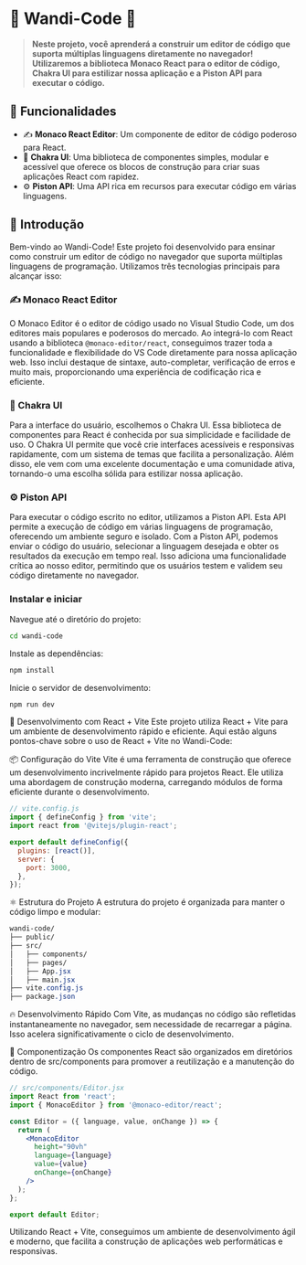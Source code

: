 # 🌟 Wandi-Code 🌟

> **Neste projeto, você aprenderá a construir um editor de código que suporta múltiplas linguagens diretamente no navegador! Utilizaremos a biblioteca Monaco React para o editor de código, Chakra UI para estilizar nossa aplicação e a Piston API para executar o código.**

## 🚀 Funcionalidades

- ✍️ **Monaco React Editor**: Um componente de editor de código poderoso para React.
- 🎨 **Chakra UI**: Uma biblioteca de componentes simples, modular e acessível que oferece os blocos de construção para criar suas aplicações React com rapidez.
- ⚙️ **Piston API**: Uma API rica em recursos para executar código em várias linguagens.

## 📖 Introdução

Bem-vindo ao Wandi-Code! Este projeto foi desenvolvido para ensinar como construir um editor de código no navegador que suporta múltiplas linguagens de programação. Utilizamos três tecnologias principais para alcançar isso:

### ✍️ Monaco React Editor

O Monaco Editor é o editor de código usado no Visual Studio Code, um dos editores mais populares e poderosos do mercado. Ao integrá-lo com React usando a biblioteca `@monaco-editor/react`, conseguimos trazer toda a funcionalidade e flexibilidade do VS Code diretamente para nossa aplicação web. Isso inclui destaque de sintaxe, auto-completar, verificação de erros e muito mais, proporcionando uma experiência de codificação rica e eficiente.

### 🎨 Chakra UI

Para a interface do usuário, escolhemos o Chakra UI. Essa biblioteca de componentes para React é conhecida por sua simplicidade e facilidade de uso. O Chakra UI permite que você crie interfaces acessíveis e responsivas rapidamente, com um sistema de temas que facilita a personalização. Além disso, ele vem com uma excelente documentação e uma comunidade ativa, tornando-o uma escolha sólida para estilizar nossa aplicação.

### ⚙️ Piston API

Para executar o código escrito no editor, utilizamos a Piston API. Esta API permite a execução de código em várias linguagens de programação, oferecendo um ambiente seguro e isolado. Com a Piston API, podemos enviar o código do usuário, selecionar a linguagem desejada e obter os resultados da execução em tempo real. Isso adiciona uma funcionalidade crítica ao nosso editor, permitindo que os usuários testem e validem seu código diretamente no navegador.

### Instalar e iniciar

Navegue até o diretório do projeto:

```sh
cd wandi-code
```

Instale as dependências:

```sh
npm install
```

Inicie o servidor de desenvolvimento:

```sh
npm run dev
```

🚧 Desenvolvimento com React + Vite
Este projeto utiliza React + Vite para um ambiente de desenvolvimento rápido e eficiente. Aqui estão alguns pontos-chave sobre o uso de React + Vite no Wandi-Code:

📦 Configuração do Vite
Vite é uma ferramenta de construção que oferece um desenvolvimento incrivelmente rápido para projetos React. Ele utiliza uma abordagem de construção moderna, carregando módulos de forma eficiente durante o desenvolvimento.

```js
// vite.config.js
import { defineConfig } from 'vite';
import react from '@vitejs/plugin-react';

export default defineConfig({
  plugins: [react()],
  server: {
    port: 3000,
  },
});
```

⚛️ Estrutura do Projeto
A estrutura do projeto é organizada para manter o código limpo e modular:

```css
wandi-code/
├── public/
├── src/
│   ├── components/
│   ├── pages/
│   ├── App.jsx
│   ├── main.jsx
├── vite.config.js
├── package.json
```

🔥 Desenvolvimento Rápido
Com Vite, as mudanças no código são refletidas instantaneamente no navegador, sem necessidade de recarregar a página. Isso acelera significativamente o ciclo de desenvolvimento.

📂 Componentização
Os componentes React são organizados em diretórios dentro de src/components para promover a reutilização e a manutenção do código.

```jsx
// src/components/Editor.jsx
import React from 'react';
import { MonacoEditor } from '@monaco-editor/react';

const Editor = ({ language, value, onChange }) => {
  return (
    <MonacoEditor
      height="90vh"
      language={language}
      value={value}
      onChange={onChange}
    />
  );
};

export default Editor;
```

Utilizando React + Vite, conseguimos um ambiente de desenvolvimento ágil e moderno, que facilita a construção de aplicações web performáticas e responsivas.
